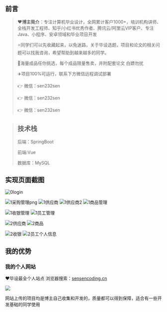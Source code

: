 ## 前言

> :heart:**博主简介**：专注计算机毕业设计，全网累计客户1000+，培训机构讲师、全栈开发工程师、知乎/小红书优秀作者、腾讯云/阿里云VIP客户、专注Java、小程序、安卓领域和毕业项目开发
>
> :star:同学们可以先收藏起来，以免迷路，关于毕设选题，项目和论文的相关问题可以找我咨询，希望帮助到越来越多的同学。
>
> 🔡海量成品任你挑选，每个成品限量售卖，并附配套论文 白嫖勿扰
>
> ✈️项目100%可运行，联系下方微信远程调试部署
>
>
> 👉 微信：sen232sen
>
> 👉 微信：sen232sen
>
> 👉 微信：sen232sen

> ## 技术栈
>
> 后端：SpringBoot
>
> 前端:Vue
>
> 数据库：MySQL

## 实现页面截图 
![0login](https://github.com/user-attachments/assets/e12a10cb-cfef-430c-a72b-b83dc2cd2fcc)

![1采购管理png](https://github.com/user-attachments/assets/25701df2-64bb-4e93-be7d-7940f653251a)
![1供应商](https://github.com/user-attachments/assets/eb3926b6-72bd-45bc-a3ef-32a82267a456)
![1供应商2](https://github.com/user-attachments/assets/8592713d-2c78-4801-98e8-17ef96944be3)
![1商品管理](https://github.com/user-attachments/assets/03417cc2-9443-4f85-b324-0adc60819ca1)

![1收银管理](https://github.com/user-attachments/assets/f1a4644a-1354-4ff8-8093-5713d965afa9)
![1员工管理](https://github.com/user-attachments/assets/d714537d-1a1e-46fa-b066-7d635670f5f4)

![2供应商](https://github.com/user-attachments/assets/2ad7e578-890c-4bc3-abf5-96104657f63b)
![2商品](https://github.com/user-attachments/assets/629a081d-0b9e-4afa-913f-8eda7c48fd15)

![2收银](https://github.com/user-attachments/assets/61e521aa-4d3b-4faa-9895-86a71d950450)
![2员工个人信息](https://github.com/user-attachments/assets/cbfc9ae0-9767-4baa-84fa-6b5ca0834e2c)

## 我的优势

### 我的个人网站

<font>:heart:毕设最全个人站点 浏览器搜索：[sensencoding.cn](https://sensencoding.cn)</font>

![](https://i-blog.csdnimg.cn/direct/48ba28b8ff39498ca7b4a62b116ca3d5.jpeg)

网站上传的项目均是博主自己收集和开发的，质量都可以得到保障，适合有一些开发基础的同学使用



